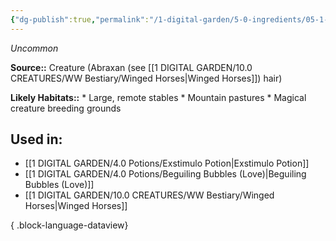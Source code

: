 ```yaml
---
{"dg-publish":true,"permalink":"/1-digital-garden/5-0-ingredients/05-1-creatures/abraxan-hair/","tags":["ingredient","uncommon"]}
---
```


*Uncommon*

**Source::** Creature (Abraxan (see [[1 DIGITAL GARDEN/10.0 CREATURES/WW Bestiary/Winged Horses\|Winged Horses]]) hair)

**Likely Habitats::** * Large, remote stables * Mountain pastures * Magical creature breeding grounds

## Used in:

- [[1 DIGITAL GARDEN/4.0 Potions/Exstimulo Potion\|Exstimulo Potion]]
- [[1 DIGITAL GARDEN/4.0 Potions/Beguiling Bubbles (Love)\|Beguiling Bubbles (Love)]]
- [[1 DIGITAL GARDEN/10.0 CREATURES/WW Bestiary/Winged Horses\|Winged Horses]]

{ .block-language-dataview}

